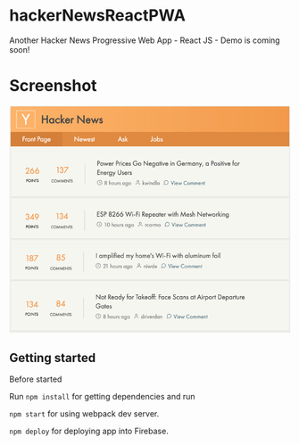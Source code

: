 # hackerNewsReactPWA

Another Hacker News Progressive Web App - React JS - Demo is coming soon!

# Screenshot

<img src="/public/hn-react-ipad.jpg" alt="Hacker News Progressive Web App - React JS">

## Getting started

Before started 

Run `npm install` for getting dependencies and run

`npm start` for using webpack dev server.

`npm deploy` for deploying app into Firebase.
